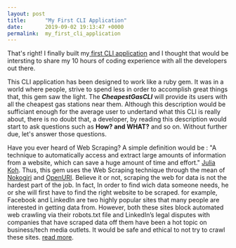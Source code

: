 ```yaml
---
layout: post
title:      "My First CLI Application"
date:       2019-09-02 19:13:47 +0000
permalink:  my_first_cli_application
---
```



   That's right! I finally built my[ first CLI application](https://github.com/armel50/cheapest_gas.CLI) and I thought that would be intersting to share my  10 hours of coding experience with all the developers out there. 
	 
This CLI application has been designed to work like a ruby gem. It was in a world where people, strive to spend less in order to accomplish great things that, this gem saw the light. The ***CheapestGasCLI*** will provide its users with all the cheapest gas stations near them.  Although this description would be sufficiant enough for the average user to undertand what this CLI is really about, there is no doubt that, a developer, by reading this description would start to ask questions such as **How? and WHAT?** and so on. Without further due, let's answer those questions. 

Have you ever heard of Web Scraping?  A simple definition would be : "A technique to automatically access and extract large amounts of information from a website, which can save a huge amount of time and effort." [Julia Koh](https://towardsdatascience.com/how-to-web-scrape-with-python-in-4-minutes-bc49186a8460). Thus, this gem uses the Web Scraping technique through the mean of [Nokogiri](https://rubygems.org/gems/nokogiri) and [OpenURI](https://rubygems.org/gems/open_uri_redirections). Believe it or not, scraping the web for data is not the hardest part of the job. In fact, In order to find wich data someone needs, he or she will first have to find the right website to be scraped. for example, Facebook and LinkedIn are two highly popular sites that many people are interested in getting data from. However, both these sites block automated web crawling via their robots.txt file and LinkedIn’s legal disputes with companies that have scraped data off them have been a hot topic on business/tech media outlets. It would be safe and ethical to not try to crawl these sites. [read more](https://www.promptcloud.com/blog/common-web-scraping-questions-answered/).



